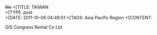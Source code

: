 ~~file~~
<[TITLE: 	TAIWAN	
<[TYPE: 	post	
<[DATE: 	2011-10-06 04:49:51	
<[TAGS: 	Asia Pacific Region	
<[CONTENT: 	



GIS Congress Rental Co Ltd



